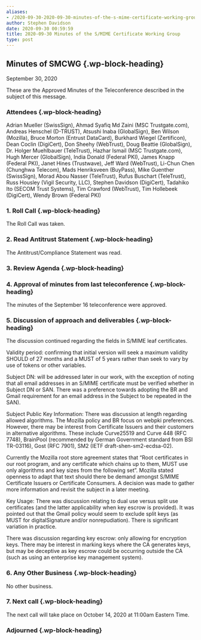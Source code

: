 ```yaml
---
aliases:
- /2020-09-30-2020-09-30-minutes-of-the-s-mime-certificate-working-group/
author: Stephen Davidson
date: 2020-09-30 00:59:59
title: 2020-09-30 Minutes of the S/MIME Certificate Working Group
type: post
---
```


## Minutes of SMCWG {.wp-block-heading}

September 30, 2020

These are the Approved Minutes of the Teleconference described in the subject of this message.

### Attendees {.wp-block-heading}

Adrian Mueller (SwissSign), Ahmad Syafiq Md Zaini (MSC Trustgate.com), Andreas Henschel (D-TRUST), Atsushi Inaba (GlobalSign), Ben Wilson (Mozilla), Bruce Morton (Entrust DataCard), Burkhard Wiegel (Zertificon), Dean Coclin (DigiCert), Don Sheehy (WebTrust), Doug Beattie (GlobalSign), Dr. Holger Muehlbauer (TeleTrust), Hazhar Ismail (MSC Trustgate.com), Hugh Mercer (GlobalSign), India Donald (Federal PKI), James Knapp (Federal PKI), Janet Hines (Trustwave), Jeff Ward (WebTrust), Li-Chun Chen (Chunghwa Telecom), Mads Henriksveen (BuyPass), Mike Guenther (SwissSign), Morad Abou Nasser (TeleTrust), Rufus Buschart (TeleTrust), Russ Housley (Vigil Security, LLC), Stephen Davidson (DigiCert), Tadahiko Ito (SECOM Trust Systems), Tim Crawford (WebTrust), Tim Hollebeek (DigiCert), Wendy Brown (Federal PKI)

### 1. Roll Call {.wp-block-heading}

The Roll Call was taken.

### 2. Read Antitrust Statement {.wp-block-heading}

The Antitrust/Compliance Statement was read.

### 3. Review Agenda {.wp-block-heading}

### 4. Approval of minutes from last teleconference {.wp-block-heading}

The minutes of the September 16 teleconference were approved.

### 5. Discussion of approach and deliverables {.wp-block-heading}

The discussion continued regarding the fields in S/MIME leaf certificates.

Validity period: confirming that initial version will seek a maximum validity SHOULD of 27 months and a MUST of 5 years rather than seek to vary by use of tokens or other variables.

Subject DN: will be addressed later in our work, with the exception of noting that all email addresses in an S/MIME certificate must be verified whether in Subject DN or SAN. There was a preference towards adopting the BR and Gmail requirement for an email address in the Subject to be repeated in the SAN).

Subject Public Key Information: There was discussion at length regarding allowed algorithms. The Mozilla policy and BR focus on webpki preferences. However, there may be interest from Certificate Issuers and their customers in alternative algorithms. These include Curve25519 and Curve 448 (RFC 7748), BrainPool (recommended by German Government standard from BSI TR-03116), Gost (RFC 7901), SM2 (IETF draft-shen-sm2-ecdsa-02).

Currently the Mozilla root store agreement states that “Root certificates in our root program, and any certificate which chains up to them, MUST use only algorithms and key sizes from the following set”. Mozilla stated openness to adapt that text should there be demand amongst S/MIME Certificate Issuers or Certificate Consumers. A decision was made to gather more information and revisit the subject in a later meeting.

Key Usage: There was discussion relating to dual use versus split use certificates (and the latter applicability when key escrow is provided). It was pointed out that the Gmail policy would seem to exclude split keys (as MUST for digitalSignature and/or nonrepudiation). There is significant variation in practice.

There was discussion regarding key escrow: only allowing for encryption keys. There may be interest in marking keys where the CA generates keys, but may be deceptive as key escrow could be occurring outside the CA (such as using an enterprise key management system).

### 6. Any Other Business {.wp-block-heading}

No other business.

### 7. Next call {.wp-block-heading}

The next call will take place on October 14, 2020 at 11:00am Eastern Time.

### Adjourned {.wp-block-heading}